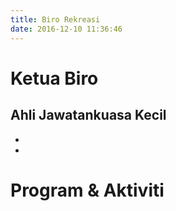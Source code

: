 ```yaml
---
title: Biro Rekreasi
date: 2016-12-10 11:36:46
---
```

# Ketua Biro

## Ahli Jawatankuasa Kecil
* 
* 

# Program & Aktiviti
